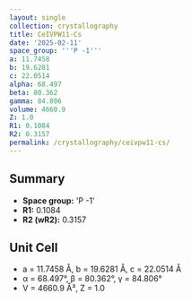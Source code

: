 ```yaml
---
layout: single
collection: crystallography
title: CeIVPW11-Cs
date: '2025-02-11'
space_group: '''P -1'''
a: 11.7458
b: 19.6281
c: 22.0514
alpha: 68.497
beta: 80.362
gamma: 84.806
volume: 4660.9
Z: 1.0
R1: 0.1084
R2: 0.3157
permalink: /crystallography/ceivpw11-cs/
---
```


## Summary

- **Space group:** 'P -1'
- **R1:** 0.1084
- **R2 (wR2):** 0.3157

## Unit Cell
- a = 11.7458 Å, b = 19.6281 Å, c = 22.0514 Å
- α = 68.497°, β = 80.362°, γ = 84.806°
- V = 4660.9 Å³, Z = 1.0
